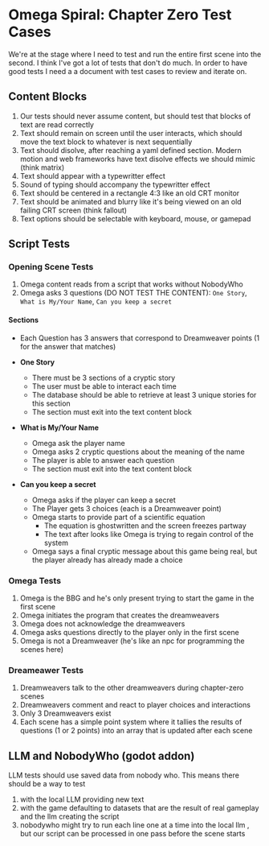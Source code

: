 # Omega Spiral: Chapter Zero Test Cases

We're at the stage where I need to test and run the entire first scene into the second. I think I've got a lot of tests that don't do much. In order to have good tests I need a a document with test cases to review and iterate on.

## Content Blocks

1. Our tests should never assume content, but should test that blocks of text are read correctly
2. Text should remain on screen until the user interacts, which should move the text block to whatever is next sequentially
3. Text should disolve, after reaching a yaml defined section. Modern motion and web frameworks have text disolve effects we should mimic (think matrix)
4. Text should appear with a typewritter effect
5. Sound of typing should accompany the typewritter effect
6. Text should be centered in a rectangle 4:3 like an old CRT monitor
7. Text should be animated and blurry like it's being viewed on an old failing CRT screen (think fallout)
8. Text options should be selectable with keyboard, mouse, or gamepad

## Script Tests

### Opening Scene Tests

1. Omega content reads from a script that works without NobodyWho
2. Omega asks 3 questions (DO NOT TEST THE CONTENT): `One Story`, `What is My/Your Name`, `Can you keep a secret`

#### Sections

- Each Question has 3 answers that correspond to Dreamweaver points (1 for the answer that matches)

- **One Story**
  - There must be 3 sections of a cryptic story
  - The user must be able to interact each time
  - The database should be able to retrieve at least 3 unique stories for this section
  - The section must exit into the text content block
- **What is My/Your Name**
  - Omega ask the player name
  - Omega asks 2 cryptic questions about the meaning of the name
  - The player is able to answer each question
  - The section must exit into the text content block
- **Can you keep a secret**
  - Omega asks if the player can keep a secret
  - The Player gets 3 choices (each is a Dreamweaver point)
  - Omega starts to provide part of a scientific equation
    - The equation is ghostwritten and the screen freezes partway
    - The text after looks like Omega is trying to regain control of the system
  - Omega says a final cryptic message about this game being real, but the player already has already made a choice

### Omega Tests

1. Omega is the BBG and he's only present trying to start the game in the first scene
2. Omega initiates the program that creates the dreamweavers
3. Omega does not acknowledge the dreamweavers
4. Omega asks questions directly to the player only in the first scene
5. Omega is not a Dreamweaver (he's like an npc for programming the scenes here)

### Dreameawer Tests

1. Dreamweavers talk to the other dreamweavers during chapter-zero scenes
2. Dreamweavers comment and react to player choices and interactions
3. Only 3 Dreamweavers exist
4. Each scene has a simple point system where it tallies the results of questions (1 or 2 points) into an array that is updated after each scene

## LLM and NobodyWho (godot addon)

LLM tests should use saved data from nobody who. This means there should be a way to test

1. with the local LLM providing new text
2. with the game defaulting to datasets that are the result of real gameplay and the llm creating the script
3. nobodywho might try to run each line one at a time into the local llm , but our script can be processed in one pass before the scene starts
